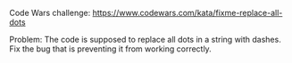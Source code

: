 Code Wars challenge:
https://www.codewars.com/kata/fixme-replace-all-dots

Problem: The code is supposed to replace all dots in a string with dashes. Fix the bug that is preventing it from working correctly.